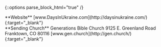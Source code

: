 {::options parse_block_html="true" /}

<div class="meta-contact-block">
**Website**  
[www.DaysInUkraine.com](http://daysinukraine.com/){:target="_blank"}
</div>

<div class="meta-contact-block">
**Sending Church**  
Generations Bible Church  
9125 E. Greenland Road  
Franktown, CO 80116  
[www.gen.church](http://gen.church/){:target="_blank"}
</div>
